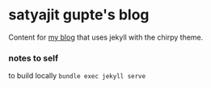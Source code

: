 # satyajit gupte's blog 

Content for [my blog](https://satyagupte.github.io/) that uses jekyll with the chirpy theme.

### notes to self
to build locally
`bundle exec jekyll serve`


